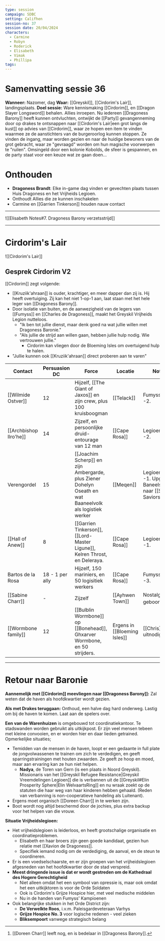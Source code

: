 ```yaml
---
type: session
campaign: SDBC
setting: Califhen
session-no: 37
session date: 20/04/2024
characters:
  - Carmine
  - Robyn
  - Roderick
  - Elisabeth
  - Vimak
  - Phillipa
tags:
---
```

# Samenvatting sessie 36
**Wanneer:** Nazomer, dag
**Waar:** [[Greyskil]], [[Cirdorim's Lair]], landingsplaats.
**Doel sessie:** Ware kennismaking [[Cirdorim]], en [[Dragon Slayer Longsword]] behalen. Allies inroepen.
Nu iedereen [[Dragoness Barony]] heeft kunnen ontvluchten, ontwijkt de [[Party]] gevangenneming door op drakes te ontsnappen naar [[Cirdorim's Lair|een grot langs de kust]] op advies van [[Cirdorim]], waar ze hopen een item te vinden waarmee ze de aanstichters van de burgeroorlog kunnen stoppen. Ze vinden de ingang, maar worden gezien en naar de huidige bewoners van de grot gebracht, waar ze "gevraagd" worden om hun magische voorwerpen te "ruilen". Omsingeld door een kolonie Kobolds, de sfeer is gespannen, en de party staat voor een keuze wat ze gaan doen...
# Onthouden
- **Dragoness Brandt**: Elke in-game dag vinden er gevechten plaats tussen Huis Dragoness en het Vrijheids Legioen.
- Onthoudt Allies die ze kunnen inschakelen
- Carmine en [[Garrien Tinkerson]] houden nauw contact
***
![[Elisabeth Notes#7. Dragoness Barony verzetsstrijd]]
***
# Cirdorim's Lair
![[Cirdorim's Lair]]

## Gesprek Cirdorim V2
[[Cirdorim]] zegt volgende:
- [[Kruziik'ahraan]] is ouder, krachtiger, en meer dapper dan zij is. Hij heeft overtuiging. Zij kan het niet 1-op-1 aan, laat staan met het hele leger van [[Dragoness Barony]].
- Door isolatie van buiten, en de aanwezigheid van de legers van [[Fumyss]] en [[Charles de Dragoness]], maakt het Greyskil Vrijheids Legion nutteloos. 
	- "Ik ben tot jullie dienst, maar denk goed na wat jullie willen met Dragoness Baronie."
	- "Als jullie de strijd aan willen gaan, hebben jullie hulp nodig. Wie vertrouwen jullie."
		- Cirdorim kan vliegen door de Bloeming Isles om overtuigend hulp te halen.
- "Jullie kunnen ook [[Kruziik'ahraan]] direct proberen aan te varen"
		
| Contact                | Persuasion DC   | Force                                                                                                     | Locatie                      | Notitie                                                           |
| ---------------------- | --------------- | --------------------------------------------------------------------------------------------------------- | ---------------------------- | ----------------------------------------------------------------- |
| [[Wilmide Ostver]]     | 12              | Hijzelf, [[The Giant of Jaxos]] en zijn crew, plus 100 kruisboogman                                       | [[Telack]]                   | Fumyss grens -2.                                                  |
| [[Archbishop Ilro'he]] | 14              | Zijzelf, en persoonlijke druid-entourage van 12 man                                                       | [[Cape Rosa]]                | Legioen grens -2.                                                 |
| Verengordel            | 15              | [[Joachim Scherp]] en zijn Ambergarde, plus Ziener Dohelyn Oseath en wat Baaneelvolk als logistiek werker | [[Meqen]]                    | Legioen grens -1.  Upgrade Baneelschelp naar [[Shell of Saviors]] |
| [[Hall of Anew]]       | 8               | [[Garrien Tinkerson]], [[Lord-Master Ligune]], Kelren Throst, en Deleraya.                                | [[Cape Rosa]]                | Legioen grens -1.                                                 |
| Bartos de la Rosa      | 18 - 1 per ally | Hijzelf, 150 mariniers, en 50 logisitiek werkers                                                          | [[Cape Rosa]]                | Fumyss grens -3.                                                  |
| [[Sabine Charr]]       | -               | Zijzelf                                                                                                   | [[Ayhwen Town]]              | Nostalgie naar geboortestad.[^1]                                  |
| [[Wormbone family]]    | 12              | [[Bulblin Wormbone]] op [[Bonehead]], Ghxarver Wormbone, en 50 strijders.                                 | Ergens in [[Bloeming Isles]] | [[Chris]] uitnodigen.                                             |
[^1]: [[Doreen Charr]] leeft nog, en is bedelaar in [[Dragoness Barony]].

---
# Retour naar Baronie
**Aannemelijk met [[Cirdorim]] meevliegen naar [[Dragoness Barony]]:** Zal weten dat de haven als hoofdkwartier wordt gezien.

**Als met Drakes teruggaan:** Onthoud, een halve dag hard onderweg. Lastig om bij de haven te komen. Laat aan de spelers over.

**Een van de Warenhuizen** is omgebouwd tot coordinatiekantoor. Te stadswanden worden gebruikt als uitkijkpost. Er zijn veel mensen tebeen met kleine convooien, en er worden hier en daar lieden getrained. 
Opmerkelijke situaties;
- Temidden van de mensen in de haven, loopt er een gedaante in full plate de jongvolwassenen te trainen om zich te verdedigen, en geeft sparringstrainingen met houten zwaarden. Ze geeft ze hoop en moed, maar aan ervaring kan ze hun niet helpen. 
	- **Nadya**, de Toren van Gern (is een plaats in Noord Greyskil). Missionaris van het [[Greyskil Refugee Resistance|Greyskil Vreemdelingen Legioen]] die is verbannen uit de [[Greyskil#Elin Prosperity Sphere|Elin WelvaartsRing]] en nu wraak zoekt op de statuten die haar weg van haar kinderen hebben gehaald. (Reden van verbanning is non-cooperatieve handeling als Luitenant).
- Ergens moet organisch [[Doreen Charr]] in te werken zijn.
- Boot wordt nog altijd beschermd door de jochies, plus extra backup voor het helpen van die vrouw.

**Situatie Vrijheidslegioen:**
- Het vrijheidslegioen is leiderloos, en heeft grootschalige organisatie en coordinatieproblemen.
	- Elisabeth en haar broers zijn geen goede kandidaat, gezien hun relatie met [[Xavion de Dragoness]].
	- Specifiek iemand nodig om de verdediging, de aanval, en de steun te coordineren.
- Er is een voedselschaarste, en er zijn groepen van het vrijheidslegioen afgesneden van het hoofdkwartier door de stad verspreid.
- **Meest dringende issue is dat er wordt gestreden om de Kathedraal des Hogere Gerechtigheid**
	- Niet alleen omdat het een symbool van opressie is, maar ook omdat het een uitkijktoren is voor de Orde Soldaten
	- Ook is Cirdorim's Grijze Hospice hier, met veel medische middelen
	- Nu in de handen van Fumyss' Kampioenen
- Ook belangrijke stukken in het Orde District zijn: 
	- **De Verwelkte Roos**, i.v.m. Paleisgardeveteraan Varhys
	- **Grijze Hospice No. 3** voor logische redenen - veel zieken
	- **Bliksempoort** vanwege strategisch belang